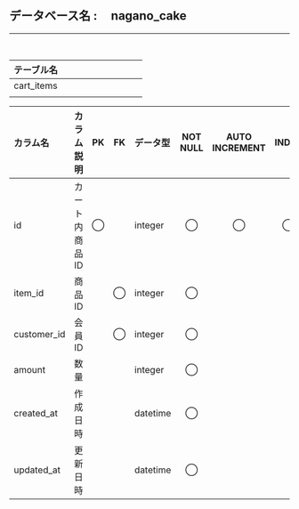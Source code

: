 <h2>データベース名 : &nbsp;&nbsp;&nbsp; nagano_cake</h2>

- - - -
<br>

								
| テーブル名 |     |     |     |     |     |     |     |     |     |
| :--------- | :-- | :-- | :-- | :-- | :-- | :-- | :-- | :-- | :-- |
| cart_items |     |     |     |     |     |     |     |     |     |
|            |     |     |     |     |     |     |     |     |     |


| カラム名    | カラム説明     | PK  | FK  | データ型 | NOT NULL | AUTO INCREMENT | INDEX | DEFAULT | 備考 |
| :---------- | :------------- | :-: | :-: | :------- | :------: | :------------: | :---: | :------ | :--- |
| id          | カート内商品ID |  ◯  |     | integer  |    ◯     |       ◯        |   ◯   |         |      |
| item_id     | 商品ID         |     |  ◯  | integer  |    ◯     |                |       |         |      |
| customer_id | 会員ID         |     |  ◯  | integer  |    ◯     |                |       |         |      |
| amount      | 数量           |     |     | integer  |    ◯     |                |       |         |      |
| created_at  | 作成日時       |     |     | datetime |    ◯     |                |       | now     |      |
| updated_at  | 更新日時       |     |     | datetime |    ◯     |                |       | now     |      |